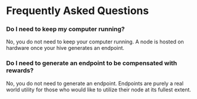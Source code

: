 # Frequently Asked Questions

### **Do I need to keep my computer running?**

No, you do not need to keep your computer running. A node is hosted on hardware once your hive generates an endpoint.

### **Do I need to generate an endpoint to be compensated with rewards?**

No, you do not need to generate an endpoint. Endpoints are purely a real world utility for those who would like to utilize their node at its fullest extent.
